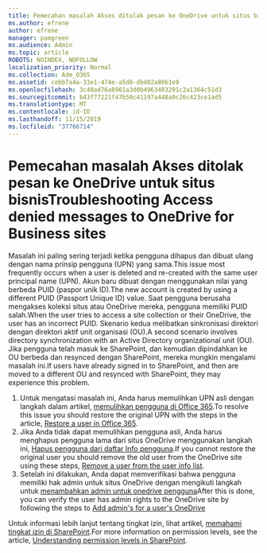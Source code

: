 ```yaml
---
title: Pemecahan masalah Akses ditolak pesan ke OneDrive untuk situs bisnis
ms.author: efrene
author: efrene
manager: pamgreen
ms.audience: Admin
ms.topic: article
ROBOTS: NOINDEX, NOFOLLOW
localization_priority: Normal
ms.collection: Adm_O365
ms.assetid: cebb7a4a-33e1-474e-a5d0-dbd02a80b1e9
ms.openlocfilehash: 3c40ad76a8961a3d0b4963483291c2a1364c51d3
ms.sourcegitcommit: b43f77221f47b50c41197a448a9c26c423ce1ad5
ms.translationtype: MT
ms.contentlocale: id-ID
ms.lasthandoff: 11/15/2019
ms.locfileid: "37766714"
---
```

# <a name="troubleshooting-access-denied-messages-to-onedrive-for-business-sites"></a><span data-ttu-id="1ebd9-102">Pemecahan masalah Akses ditolak pesan ke OneDrive untuk situs bisnis</span><span class="sxs-lookup"><span data-stu-id="1ebd9-102">Troubleshooting Access denied messages to OneDrive for Business sites</span></span>

<span data-ttu-id="1ebd9-103">Masalah ini paling sering terjadi ketika pengguna dihapus dan dibuat ulang dengan nama prinsip pengguna (UPN) yang sama.</span><span class="sxs-lookup"><span data-stu-id="1ebd9-103">This issue most frequently occurs when a user is deleted and re-created with the same user principal name (UPN).</span></span> <span data-ttu-id="1ebd9-104">Akun baru dibuat dengan menggunakan nilai yang berbeda PUID (paspor unik ID).</span><span class="sxs-lookup"><span data-stu-id="1ebd9-104">The new account is created by using a different PUID (Passport Unique ID) value.</span></span> <span data-ttu-id="1ebd9-105">Saat pengguna berusaha mengakses koleksi situs atau OneDrive mereka, pengguna memiliki PUID salah.</span><span class="sxs-lookup"><span data-stu-id="1ebd9-105">When the user tries to access a site collection or their OneDrive, the user has an incorrect PUID.</span></span> <span data-ttu-id="1ebd9-106">Skenario kedua melibatkan sinkronisasi direktori dengan direktori aktif unit organisasi (OU).</span><span class="sxs-lookup"><span data-stu-id="1ebd9-106">A second scenario involves directory synchronization with an Active Directory organizational unit (OU).</span></span> <span data-ttu-id="1ebd9-107">Jika pengguna telah masuk ke SharePoint, dan kemudian dipindahkan ke OU berbeda dan resynced dengan SharePoint, mereka mungkin mengalami masalah ini.</span><span class="sxs-lookup"><span data-stu-id="1ebd9-107">If users have already signed in to SharePoint, and then are moved to a different OU and resynced with SharePoint, they may experience this problem.</span></span>

1. <span data-ttu-id="1ebd9-108">Untuk mengatasi masalah ini, Anda harus memulihkan UPN asli dengan langkah dalam artikel, [memulihkan pengguna di Office 365](https://docs.microsoft.com/office365/admin/add-users/restore-user?view=o365-worldwide).</span><span class="sxs-lookup"><span data-stu-id="1ebd9-108">To resolve this issue you should restore the original UPN with the steps in the article, [Restore a user in Office 365](https://docs.microsoft.com/office365/admin/add-users/restore-user?view=o365-worldwide).</span></span>
2. <span data-ttu-id="1ebd9-109">Jika Anda tidak dapat memulihkan pengguna asli, Anda harus menghapus pengguna lama dari situs OneDrive menggunakan langkah ini, [Hapus pengguna dari daftar Info pengguna]().</span><span class="sxs-lookup"><span data-stu-id="1ebd9-109">If you cannot restore the original user you should remove the old user from the OneDrive site using these steps, [Remove a user from the user info list]().</span></span> 
3. <span data-ttu-id="1ebd9-110">Setelah ini dilakukan, Anda dapat memverifikasi bahwa pengguna memiliki hak admin untuk situs OneDrive dengan mengikuti langkah untuk [menambahkan admin untuk onedrive pengguna](https://docs.microsoft.com/sharepoint/manage-user-profiles?redirectSourcePath=%252fen-us%252farticle%252fmanage-user-profiles-in-the-sharepoint-admin-center-494bec9c-6654-41f0-920f-f7f937ea9723#add-and-remove-admins-for-a-users-onedrive)</span><span class="sxs-lookup"><span data-stu-id="1ebd9-110">After this is done, you can verify the user has admin rights to the OneDrive site by following the steps to [Add admin's for a user's OneDrive](https://docs.microsoft.com/sharepoint/manage-user-profiles?redirectSourcePath=%252fen-us%252farticle%252fmanage-user-profiles-in-the-sharepoint-admin-center-494bec9c-6654-41f0-920f-f7f937ea9723#add-and-remove-admins-for-a-users-onedrive)</span></span>

<span data-ttu-id="1ebd9-111">Untuk informasi lebih lanjut tentang tingkat izin, lihat artikel, [memahami tingkat izin di SharePoint](https://docs.microsoft.com/sharepoint/understanding-permission-levels).</span><span class="sxs-lookup"><span data-stu-id="1ebd9-111">For more information on permission levels, see the article, [Understanding permission levels in SharePoint](https://docs.microsoft.com/sharepoint/understanding-permission-levels).</span></span>
